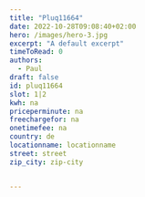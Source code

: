 ```yaml
---
title: "Pluq11664"
date: 2022-10-28T09:08:40+02:00
hero: /images/hero-3.jpg
excerpt: "A default excerpt"
timeToRead: 0
authors:
  - Paul
draft: false
id: pluq11664
slot: 1|2
kwh: na
priceperminute: na
freechargefor: na
onetimefee: na
country: de
locationname: locationname
street: street
zip_city: zip-city


---
```

